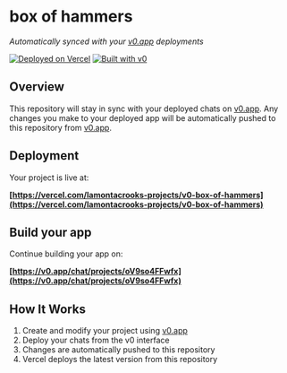 # box of hammers

*Automatically synced with your [v0.app](https://v0.app) deployments*

[![Deployed on Vercel](https://img.shields.io/badge/Deployed%20on-Vercel-black?style=for-the-badge&logo=vercel)](https://vercel.com/lamontacrooks-projects/v0-box-of-hammers)
[![Built with v0](https://img.shields.io/badge/Built%20with-v0.app-black?style=for-the-badge)](https://v0.app/chat/projects/oV9so4FFwfx)

## Overview

This repository will stay in sync with your deployed chats on [v0.app](https://v0.app).
Any changes you make to your deployed app will be automatically pushed to this repository from [v0.app](https://v0.app).

## Deployment

Your project is live at:

**[https://vercel.com/lamontacrooks-projects/v0-box-of-hammers](https://vercel.com/lamontacrooks-projects/v0-box-of-hammers)**

## Build your app

Continue building your app on:

**[https://v0.app/chat/projects/oV9so4FFwfx](https://v0.app/chat/projects/oV9so4FFwfx)**

## How It Works

1. Create and modify your project using [v0.app](https://v0.app)
2. Deploy your chats from the v0 interface
3. Changes are automatically pushed to this repository
4. Vercel deploys the latest version from this repository
